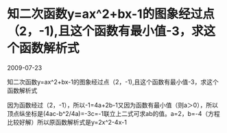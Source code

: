 # 知二次函数y=ax^2+bx-1的图象经过点（2，-1),且这个函数有最小值-3，求这个函数解析式
2009-07-23

知二次函数y=ax^2+bx-1的图象经过点（2，-1),且这个函数有最小值-3，求这个函数解析式

因为函数经过（2，-1），所以-1=4a+2b-1又因为函数有最小值（则a＞0），所以顶点纵坐标是(4ac-b^2/4a)=-3c=-1联立上二式可求ab的值。a=2，b=-4（方程比较好解）所以原函数解析式是y=2x^2-4x-1
